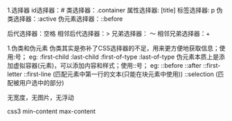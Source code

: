 1.选择器
  id选择器：#
  类选择器：.container
  属性选择器: [title] 
  标签选择器: p
  伪类选择器：:active
  伪元素选择器：::before

  后代选择器：空格
  相邻后代选择器：>
  兄弟选择器： ～
  相邻兄弟选择器：+


1.伪类和伪元素
  伪类其实是弥补了CSS选择器的不足，用来更方便地获取信息；使用:号；
    eg: :first-child :last-child  :first-of-type  :last-of-type
  伪元素本质上是添加虚拟容器(元素)，可以添加内容和样式；使用::号；
    eg: ::before  ::after   ::first-letter  ::first-line (匹配元素中第一行的文本(只能在块元素中使用))
        ::selection (匹配被用户选中的部分)


无宽度，无图片，无浮动

css3
 min-content
 max-content